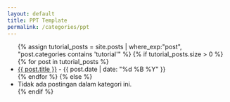 ```yaml
---
layout: default
title: PPT Template
permalink: /categories/ppt
---
```

<div class="row listrecent">
<ul>
  {% assign tutorial_posts = site.posts | where_exp:"post", "post.categories contains 'tutorial'" %}
  {% if tutorial_posts.size > 0 %}
    {% for post in tutorial_posts %}
      <li>
        <a href="{{ post.url }}">{{ post.title }}</a> - {{ post.date | date: "%d %B %Y" }}
      </li>
    {% endfor %}
  {% else %}
    <li>Tidak ada postingan dalam kategori ini.</li>
  {% endif %}
</ul>
</div>